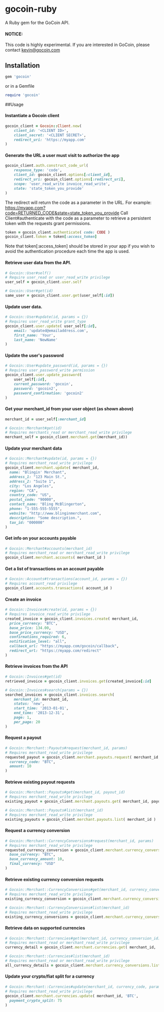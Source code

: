 # gocoin-ruby

A Ruby gem for the GoCoin API.

#### NOTICE:
This code is highly experimental. If you are interested in GoCoin, please contact kevin@gocoin.com

## Installation

``` ruby
gem 'gocoin'
```
or in a Gemfile
``` ruby
require 'gocoin'
```

##Usage

#### Instantiate a Gocoin client

``` ruby
gocoin_client = Gocoin::Client.new(
	client_id: '<CLIENT ID>',
	client_secret: '<CLIENT SECRET>',
	redirect_uri: 'https://myapp.com'
)
```

#### Generate the URL a user must visit to authorize the app

``` ruby
gocoin_client.auth.construct_code_url(
	response_type: 'code',
	client_id: gocoin_client.options[:client_id],
	redirect_uri: gocoin_client.options[:redirect_uri],
	scope: 'user_read_write invoice_read_write',
	state: 'state_token_you_provide'
)
```

The redirect will return the code as a parameter in the URL. For example:
https://myapp.com?code=RETURNED_CODE&state=state_token_you_provide 
Call Client#authenticate with the code as a parameter to retrieve a persistent token with the requests grant permissions.

``` ruby
token = gocoin_client.authenticate( code: CODE )
gocoin_client.token = token[:access_token]
```
Note that token[:access_token] should be stored in your app if you wish to avoid the authentication procedure each time the app is used.


#### Retrieve user data from the API.

``` ruby
# Gocoin::User#self()
# Require user_read or user_read_write privilege
user_self = gocoin_client.user.self

# Gocoin::User#get(id)
same_user = gocoin_client.user.get(user_self[:id])
```

#### Update user data.

``` ruby
# Gocoin::User#update(id, params = {})
# Requires user_read_write grant_type
gocoin_client.user.update( user_self[:id],
	email: 'updated@emailaddress.com',
	first_name: 'Your',
	last_name: 'NewName'
)
```

#### Update the user's password

``` ruby
# Gocoin::User#update_password(id, params = {})
# Requires user_password_write permission
gocoin_client.user.update_password(
	user_self[:id],
	current_password: 'gocoin',
	password: 'gocoin2',
	password_confirmation: 'gocoin2'
)
```

#### Get your merchant_id from your user object (as shown above)

``` ruby
merchant_id = user_self[:merchant_id]

# Gocoin::Merchant#get(id)
# Requires merchants_read or merchant_read_write privilege
merchant_self = gocoin_client.merchant.get(merchant_id))
```

#### Update your merchant data

``` ruby
# Gocoin::Merchant#update(id, params = {})
# Requires merchant_read_write privilege
gocoin_client.merchant.update( merchant_id,
  name: "Blingin' Merchant", 
  address_1: "123 Main St.",
  address_2: "Suite 1", 
  city: "Los Angeles", 
  region: "CA", 
  country_code: "US", 
  postal_code: "90000", 
  contact_name: "Bling McBlingerton", 
  phone: "1-555-555-5555", 
  website: "http://www.blinginmerchant.com", 
  description: "Some description.", 
  tax_id: "000000"
)
```

#### Get info on your accounts payable

``` ruby
# Gocoin::Merchant#accounts(merchant_id)
# Requires merchant_read or merchant_read_write privilege
gocoin_client.merchant.accounts( merchant_id )
```

#### Get a list of transactions on an account payable

``` ruby
# Gocoin::Accounts#transactions(account_id, params = {})
# Requires account_read privilege
gocoin_client.accounts.transactions( account_id )
```

#### Create an invoice

``` ruby
# Gocoin::Invoices#create(id, params = {})
# Requires invoice_read_write privilege
created_invoice = gocoin_client.invoices.create( merchant_id,
  price_currency: "BTC",
  base_price: 134.00,
  base_price_currency: "USD",
  confirmations_required: 6,
  notification_level: "all",
  callback_url: "https://myapp.com/gocoin/callback",
  redirect_url: "https://myapp.com/redirect"
)
```

#### Retrieve invoices from the API

``` ruby
# Gocoin::Invoices#get(id)
retrieved_invoice = gocoin_client.invoices.get(created_invoice[:id]

# Gocoin::Invoices#search(params = {})
searched_invoices = gocoin_client.invoices.search(
	merchant_id: merchant_id,
	status: 'new',
	start_time: '2013-01-01',
	end_time: '2013-12-31',
	page: 1,
	per_page: 20
)
```

#### Request a payout

``` ruby
# Gocoin::Merchant::Payouts#request(merchant_id, params)
# Requires merchant_read_write privilege
requested_payout = gocoin_client.merchant.payouts.request( merchant_id,
  currency_code: "BTC",
  amount: 10
)
```

#### Retrieve existing payout requests

``` ruby
# Gocoin::Merchant::Payouts#get(merchant_id, payout_id)
# Requires merchant_read_write privilege
existing_payout = gocoin_client.merchant.payouts.get( merchant_id, payout_id )
```

``` ruby
# Gocoin::Merchant::Payouts#list(merchant_id)
# Requires merchant_read_write privilege
existing_payouts = gocoin_client.merchant.payouts.list( merchant_id )
```

#### Request a currency conversion

``` ruby
# Gocoin::Merchant::CurrencyConversions#request(merchant_id, params)
# Requires merchant_read_write privilege
requested_currency_conversion = gocoin_client.merchant.currency_conversions.request( merchant_id,
  base_currency: "BTC",
  base_currency_amount: 10,
  final_currency: "USD"
)
```

#### Retrieve existing currency conversion requests

``` ruby
# Gocoin::Merchant::CurrencyConversions#get(merchant_id, currency_conversion_id)
# Requires merchant_read_write privilege
existing_currency_conversion = gocoin_client.merchant.currency_conversions.get( merchant_id, currency_conversion_id )
```

``` ruby
# Gocoin::Merchant::CurrencyConversions#list(merchant_id)
# Requires merchant_read_write privilege
existing_currency_conversions = gocoin_client.merchant.currency_conversions.list( merchant_id )
```

#### Retrieve data on supported currencies

``` ruby
# Gocoin::Merchant::Currencies#get(merchant_id, currency_conversion_id)
# Requires merchant_read or merchant_read_write privilege
currency_detail = gocoin_client.merchant.currencies.get( merchant_id, 'BTC' )
```

``` ruby
# Gocoin::Merchant::Currencies#list(merchant_id)
# Requires merchant_read or merchant_read_write privilege
all_currency_details = gocoin_client.merchant.currency_conversions.list( merchant_id )
```

#### Update your crypto/fiat split for a currency

``` ruby
# Gocoin::Merchant::Currencies#update(merchant_id, currency_code, params)
# Requires merchant_read_write privilege
gocoin_client.merchant.currencies.update( merchant_id, 'BTC',
  payment_crypto_split: 75
)
```
